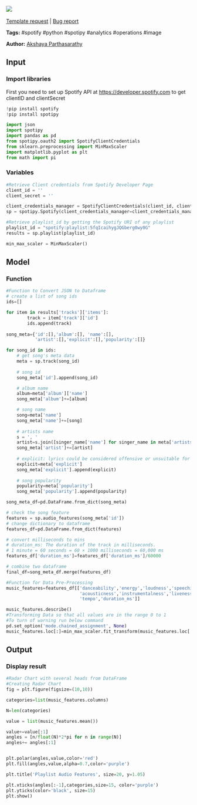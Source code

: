 <a href="https://app.naas.ai/user-redirect/naas/downloader?url=https://raw.githubusercontent.com/jupyter-naas/awesome-notebooks/master/Spotify/Spotify_Create_Radar_Chart_to_analyze_Playlist.ipynb" target="_parent"><img src="https://naasai-public.s3.eu-west-3.amazonaws.com/open_in_naas.svg"/></a><br><br><a href="https://github.com/jupyter-naas/awesome-notebooks/issues/new?assignees=&labels=&template=template-request.md&title=Tool+-+Action+of+the+notebook+">Template request</a> | <a href="https://github.com/jupyter-naas/awesome-notebooks/issues/new?assignees=&labels=bug&template=bug_report.md&title=Spotify+-+Create+Radar+Chart+to+analyze+Playlist:+Error+short+description">Bug report</a>

**Tags:** #spotify #python #spotipy #analytics #operations #image

**Author:** [Akshaya Parthasarathy](https://github.com/iaks23)

## Input

### Import libraries

First you need to set up Spotify API at https://developer.spotify.com to get clientID and clientSecret


```python
!pip install spotify
!pip install spotipy
```


```python
import json
import spotipy
import pandas as pd
from spotipy.oauth2 import SpotifyClientCredentials
from sklearn.preprocessing import MinMaxScaler
import matplotlib.pyplot as plt
from math import pi
```

### Variables


```python
#Retrieve Client credentials from Spotify Developer Page
client_id = ''
client_secret = ''

client_credentials_manager = SpotifyClientCredentials(client_id, client_secret)
sp = spotipy.Spotify(client_credentials_manager=client_credentials_manager)

#Retrieve playlist_id by getting the Spotify URI of any playlist
playlist_id = "spotify:playlist:5fqIcaihygJQGberg0wy0G"
results = sp.playlist(playlist_id)

min_max_scaler = MinMaxScaler()
```

## Model

### Function


```python
#Function to Convert JSON to Dataframe
# create a list of song ids
ids=[]

for item in results['tracks']['items']:
        track = item['track']['id']
        ids.append(track)
        
song_meta={'id':[],'album':[], 'name':[], 
           'artist':[],'explicit':[],'popularity':[]}

for song_id in ids:
    # get song's meta data
    meta = sp.track(song_id)
    
    # song id
    song_meta['id'].append(song_id)

    # album name
    album=meta['album']['name']
    song_meta['album']+=[album]

    # song name
    song=meta['name']
    song_meta['name']+=[song]
    
    # artists name
    s = ', '
    artist=s.join([singer_name['name'] for singer_name in meta['artists']])
    song_meta['artist']+=[artist]
    
    # explicit: lyrics could be considered offensive or unsuitable for children
    explicit=meta['explicit']
    song_meta['explicit'].append(explicit)
    
    # song popularity
    popularity=meta['popularity']
    song_meta['popularity'].append(popularity)

song_meta_df=pd.DataFrame.from_dict(song_meta)

# check the song feature
features = sp.audio_features(song_meta['id'])
# change dictionary to dataframe
features_df=pd.DataFrame.from_dict(features)

# convert milliseconds to mins
# duration_ms: The duration of the track in milliseconds.
# 1 minute = 60 seconds = 60 × 1000 milliseconds = 60,000 ms
features_df['duration_ms']=features_df['duration_ms']/60000

# combine two dataframe
final_df=song_meta_df.merge(features_df)
```


```python
#Function for Data Pre-Processing
music_features=features_df[['danceability','energy','loudness','speechiness',
                            'acousticness','instrumentalness','liveness','valence',
                            'tempo','duration_ms']]

music_features.describe()
#Transforming Data so that all values are in the range 0 to 1
#To turn of warning run below command
pd.set_option('mode.chained_assignment', None)
music_features.loc[:]=min_max_scaler.fit_transform(music_features.loc[:])
```

## Output

### Display result


```python
#Radar Chart with several heads from DataFrame
#Creating Radar Chart
fig = plt.figure(figsize=(10,10))

categories=list(music_features.columns)

N=len(categories)

value = list(music_features.mean())

value+=value[:1]
angles = [n/float(N)*2*pi for n in range(N)]
angles+= angles[:1]


plt.polar(angles,value,color='red')
plt.fill(angles,value,alpha=0.7,color='purple')

plt.title('Playlist Audio Features', size=20, y=1.05)

plt.xticks(angles[:-1],categories,size=15, color='purple')
plt.yticks(color='black', size=15)
plt.show()
```


```python

```
